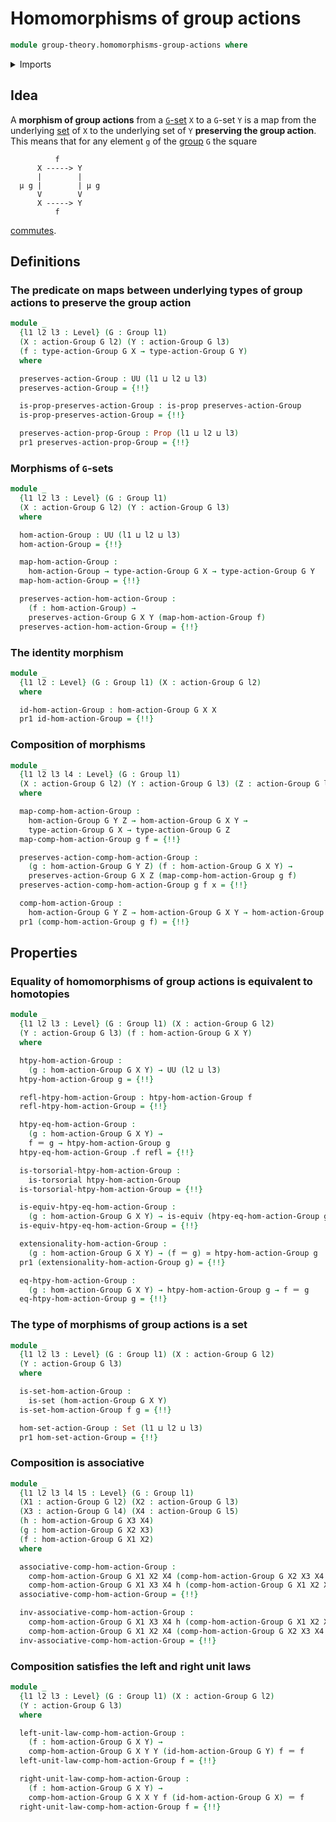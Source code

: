 # Homomorphisms of group actions

```agda
module group-theory.homomorphisms-group-actions where
```

<details><summary>Imports</summary>

```agda
open import foundation.commuting-squares-of-maps
open import foundation.dependent-pair-types
open import foundation.equivalences
open import foundation.function-types
open import foundation.fundamental-theorem-of-identity-types
open import foundation.homotopies
open import foundation.homotopy-induction
open import foundation.identity-types
open import foundation.iterated-dependent-product-types
open import foundation.propositions
open import foundation.sets
open import foundation.subtype-identity-principle
open import foundation.torsorial-type-families
open import foundation.universe-levels

open import group-theory.group-actions
open import group-theory.groups
```

</details>

## Idea

A **morphism of group actions** from a [`G`-set](group-theory.group-actions.md)
`X` to a `G`-set `Y` is a map from the underlying [set](foundation-core.sets.md)
of `X` to the underlying set of `Y` **preserving the group action**. This means
that for any element `g` of the [group](group-theory.groups.md) `G` the square

```text
          f
      X -----> Y
      |        |
  μ g |        | μ g
      V        V
      X -----> Y
          f
```

[commutes](foundation-core.commuting-squares-of-maps.md).

## Definitions

### The predicate on maps between underlying types of group actions to preserve the group action

```agda
module _
  {l1 l2 l3 : Level} (G : Group l1)
  (X : action-Group G l2) (Y : action-Group G l3)
  (f : type-action-Group G X → type-action-Group G Y)
  where

  preserves-action-Group : UU (l1 ⊔ l2 ⊔ l3)
  preserves-action-Group = {!!}

  is-prop-preserves-action-Group : is-prop preserves-action-Group
  is-prop-preserves-action-Group = {!!}

  preserves-action-prop-Group : Prop (l1 ⊔ l2 ⊔ l3)
  pr1 preserves-action-prop-Group = {!!}
```

### Morphisms of `G`-sets

```agda
module _
  {l1 l2 l3 : Level} (G : Group l1)
  (X : action-Group G l2) (Y : action-Group G l3)
  where

  hom-action-Group : UU (l1 ⊔ l2 ⊔ l3)
  hom-action-Group = {!!}

  map-hom-action-Group :
    hom-action-Group → type-action-Group G X → type-action-Group G Y
  map-hom-action-Group = {!!}

  preserves-action-hom-action-Group :
    (f : hom-action-Group) →
    preserves-action-Group G X Y (map-hom-action-Group f)
  preserves-action-hom-action-Group = {!!}
```

### The identity morphism

```agda
module _
  {l1 l2 : Level} (G : Group l1) (X : action-Group G l2)
  where

  id-hom-action-Group : hom-action-Group G X X
  pr1 id-hom-action-Group = {!!}
```

### Composition of morphisms

```agda
module _
  {l1 l2 l3 l4 : Level} (G : Group l1)
  (X : action-Group G l2) (Y : action-Group G l3) (Z : action-Group G l4)
  where

  map-comp-hom-action-Group :
    hom-action-Group G Y Z → hom-action-Group G X Y →
    type-action-Group G X → type-action-Group G Z
  map-comp-hom-action-Group g f = {!!}

  preserves-action-comp-hom-action-Group :
    (g : hom-action-Group G Y Z) (f : hom-action-Group G X Y) →
    preserves-action-Group G X Z (map-comp-hom-action-Group g f)
  preserves-action-comp-hom-action-Group g f x = {!!}

  comp-hom-action-Group :
    hom-action-Group G Y Z → hom-action-Group G X Y → hom-action-Group G X Z
  pr1 (comp-hom-action-Group g f) = {!!}
```

## Properties

### Equality of homomorphisms of group actions is equivalent to homotopies

```agda
module _
  {l1 l2 l3 : Level} (G : Group l1) (X : action-Group G l2)
  (Y : action-Group G l3) (f : hom-action-Group G X Y)
  where

  htpy-hom-action-Group :
    (g : hom-action-Group G X Y) → UU (l2 ⊔ l3)
  htpy-hom-action-Group g = {!!}

  refl-htpy-hom-action-Group : htpy-hom-action-Group f
  refl-htpy-hom-action-Group = {!!}

  htpy-eq-hom-action-Group :
    (g : hom-action-Group G X Y) →
    f ＝ g → htpy-hom-action-Group g
  htpy-eq-hom-action-Group .f refl = {!!}

  is-torsorial-htpy-hom-action-Group :
    is-torsorial htpy-hom-action-Group
  is-torsorial-htpy-hom-action-Group = {!!}

  is-equiv-htpy-eq-hom-action-Group :
    (g : hom-action-Group G X Y) → is-equiv (htpy-eq-hom-action-Group g)
  is-equiv-htpy-eq-hom-action-Group = {!!}

  extensionality-hom-action-Group :
    (g : hom-action-Group G X Y) → (f ＝ g) ≃ htpy-hom-action-Group g
  pr1 (extensionality-hom-action-Group g) = {!!}

  eq-htpy-hom-action-Group :
    (g : hom-action-Group G X Y) → htpy-hom-action-Group g → f ＝ g
  eq-htpy-hom-action-Group g = {!!}
```

### The type of morphisms of group actions is a set

```agda
module _
  {l1 l2 l3 : Level} (G : Group l1) (X : action-Group G l2)
  (Y : action-Group G l3)
  where

  is-set-hom-action-Group :
    is-set (hom-action-Group G X Y)
  is-set-hom-action-Group f g = {!!}

  hom-set-action-Group : Set (l1 ⊔ l2 ⊔ l3)
  pr1 hom-set-action-Group = {!!}
```

### Composition is associative

```agda
module _
  {l1 l2 l3 l4 l5 : Level} (G : Group l1)
  (X1 : action-Group G l2) (X2 : action-Group G l3)
  (X3 : action-Group G l4) (X4 : action-Group G l5)
  (h : hom-action-Group G X3 X4)
  (g : hom-action-Group G X2 X3)
  (f : hom-action-Group G X1 X2)
  where

  associative-comp-hom-action-Group :
    comp-hom-action-Group G X1 X2 X4 (comp-hom-action-Group G X2 X3 X4 h g) f ＝
    comp-hom-action-Group G X1 X3 X4 h (comp-hom-action-Group G X1 X2 X3 g f)
  associative-comp-hom-action-Group = {!!}

  inv-associative-comp-hom-action-Group :
    comp-hom-action-Group G X1 X3 X4 h (comp-hom-action-Group G X1 X2 X3 g f) ＝
    comp-hom-action-Group G X1 X2 X4 (comp-hom-action-Group G X2 X3 X4 h g) f
  inv-associative-comp-hom-action-Group = {!!}
```

### Composition satisfies the left and right unit laws

```agda
module _
  {l1 l2 l3 : Level} (G : Group l1) (X : action-Group G l2)
  (Y : action-Group G l3)
  where

  left-unit-law-comp-hom-action-Group :
    (f : hom-action-Group G X Y) →
    comp-hom-action-Group G X Y Y (id-hom-action-Group G Y) f ＝ f
  left-unit-law-comp-hom-action-Group f = {!!}

  right-unit-law-comp-hom-action-Group :
    (f : hom-action-Group G X Y) →
    comp-hom-action-Group G X X Y f (id-hom-action-Group G X) ＝ f
  right-unit-law-comp-hom-action-Group f = {!!}
```
